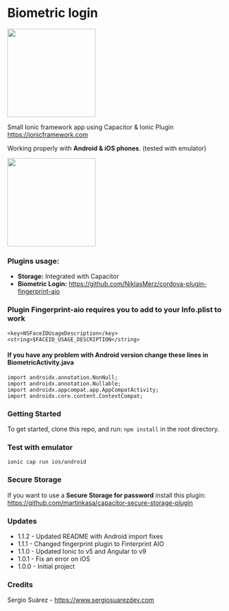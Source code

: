 # Biometric login
<img src="https://www.airpair.com/img/software/ionic.png" width="200">


Small Ionic framework app using Capacitor & Ionic Plugin
<https://ionicframework.com> 

Working properly with **Android & iOS phones**. (tested with emulator)

<img src="demo/demo.gif" data-canonical-src="demo/demo.gif" width="200"/>

### Plugins usage:

* **Storage:** Integrated with Capacitor
*  **Biometric Login:** <https://github.com/NiklasMerz/cordova-plugin-fingerprint-aio>

### Plugin Fingerprint-aio requires you to add  to your Info.plist to work
```
<key>NSFaceIDUsageDescription</key>
<string>$FACEID_USAGE_DESCRIPTION</string>
``` 
 
 
#### If you have any problem with Android version change these lines in BiometricActivity.java

```
import androidx.annotation.NonNull;
import androidx.annotation.Nullable;
import androidx.appcompat.app.AppCompatActivity;
import androidx.core.content.ContextCompat;
```

### Getting Started

To get started, clone this repo, and run: ```npm install``` in the root directory.

### Test with emulator

`ionic cap run ios/android
`
### Secure Storage
If you want to use a **Secure Storage for password** install this plugin:
<https://github.com/martinkasa/capacitor-secure-storage-plugin>

### Updates 

* 1.1.2 - Updated README with Android import fixes
* 1.1.1 - Changed fingerprint plugin to Finterprint AIO
* 1.1.0 - Updated Ionic to v5 and Angular to v9
* 1.0.1 - Fix an error on iOS
* 1.0.0 - Initial project

### Credits
Sergio Suárez - <https://www.sergiosuarezdev.com>



